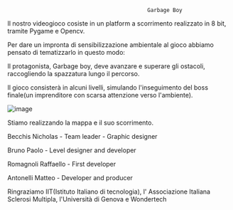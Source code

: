                                                 Garbage Boy
Il nostro videogioco cosiste in un platform a scorrimento realizzato in 8 bit, tramite Pygame e Opencv.

Per dare un impronta di sensibilizzazione ambientale al gioco abbiamo pensato di tematizzarlo in questo modo:

Il protagonista, Garbage boy, deve avanzare e superare gli ostacoli, raccogliendo la spazzatura lungo il percorso.

Il gioco consisterà in alcuni livelli, simulando l'inseguimento del boss finale(un imprenditore con scarsa attenzione verso l'ambiente).

![image](https://user-images.githubusercontent.com/71812597/110108915-0ca6bc00-7dad-11eb-9b63-99135e7c8907.png)


Stiamo realizzando la mappa e il suo scorrimento.

Becchis Nicholas - Team leader - Graphic designer

Bruno Paolo - Level designer and developer

Romagnoli Raffaello - First developer

Antonelli Matteo - Developer and producer

Ringraziamo IIT(Istituto Italiano di tecnologia), l' Associazione Italiana Sclerosi Multipla, l'Università di Genova e Wondertech


